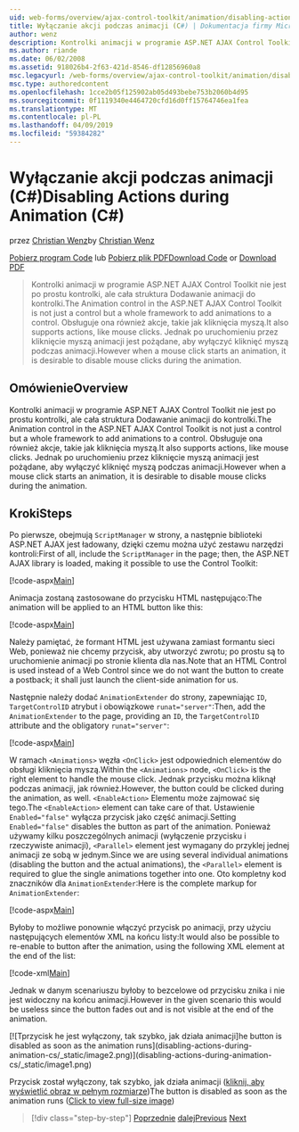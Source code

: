 ```yaml
---
uid: web-forms/overview/ajax-control-toolkit/animation/disabling-actions-during-animation-cs
title: Wyłączanie akcji podczas animacji (C#) | Dokumentacja firmy Microsoft
author: wenz
description: Kontrolki animacji w programie ASP.NET AJAX Control Toolkit nie jest po prostu kontrolki, ale cała struktura Dodawanie animacji do kontrolki. Obsługuje ona również działanie...
ms.author: riande
ms.date: 06/02/2008
ms.assetid: 918026b4-2f63-421d-8546-df12856960a8
msc.legacyurl: /web-forms/overview/ajax-control-toolkit/animation/disabling-actions-during-animation-cs
msc.type: authoredcontent
ms.openlocfilehash: 1cce2b05f125902ab05d493bebe753b2060b4d95
ms.sourcegitcommit: 0f1119340e4464720cfd16d0ff15764746ea1fea
ms.translationtype: MT
ms.contentlocale: pl-PL
ms.lasthandoff: 04/09/2019
ms.locfileid: "59384282"
---
```

# <a name="disabling-actions-during-animation-c"></a><span data-ttu-id="12dea-104">Wyłączanie akcji podczas animacji (C#)</span><span class="sxs-lookup"><span data-stu-id="12dea-104">Disabling Actions during Animation (C#)</span></span>

<span data-ttu-id="12dea-105">przez [Christian Wenz](https://github.com/wenz)</span><span class="sxs-lookup"><span data-stu-id="12dea-105">by [Christian Wenz](https://github.com/wenz)</span></span>

<span data-ttu-id="12dea-106">[Pobierz program Code](http://download.microsoft.com/download/f/9/a/f9a26acd-8df4-4484-8a18-199e4598f411/Animation7.cs.zip) lub [Pobierz plik PDF](http://download.microsoft.com/download/6/7/1/6718d452-ff89-4d3f-a90e-c74ec2d636a3/animation7CS.pdf)</span><span class="sxs-lookup"><span data-stu-id="12dea-106">[Download Code](http://download.microsoft.com/download/f/9/a/f9a26acd-8df4-4484-8a18-199e4598f411/Animation7.cs.zip) or [Download PDF](http://download.microsoft.com/download/6/7/1/6718d452-ff89-4d3f-a90e-c74ec2d636a3/animation7CS.pdf)</span></span>

> <span data-ttu-id="12dea-107">Kontrolki animacji w programie ASP.NET AJAX Control Toolkit nie jest po prostu kontrolki, ale cała struktura Dodawanie animacji do kontrolki.</span><span class="sxs-lookup"><span data-stu-id="12dea-107">The Animation control in the ASP.NET AJAX Control Toolkit is not just a control but a whole framework to add animations to a control.</span></span> <span data-ttu-id="12dea-108">Obsługuje ona również akcje, takie jak kliknięcia myszą.</span><span class="sxs-lookup"><span data-stu-id="12dea-108">It also supports actions, like mouse clicks.</span></span> <span data-ttu-id="12dea-109">Jednak po uruchomieniu przez kliknięcie myszą animacji jest pożądane, aby wyłączyć kliknięć myszą podczas animacji.</span><span class="sxs-lookup"><span data-stu-id="12dea-109">However when a mouse click starts an animation, it is desirable to disable mouse clicks during the animation.</span></span>


## <a name="overview"></a><span data-ttu-id="12dea-110">Omówienie</span><span class="sxs-lookup"><span data-stu-id="12dea-110">Overview</span></span>

<span data-ttu-id="12dea-111">Kontrolki animacji w programie ASP.NET AJAX Control Toolkit nie jest po prostu kontrolki, ale cała struktura Dodawanie animacji do kontrolki.</span><span class="sxs-lookup"><span data-stu-id="12dea-111">The Animation control in the ASP.NET AJAX Control Toolkit is not just a control but a whole framework to add animations to a control.</span></span> <span data-ttu-id="12dea-112">Obsługuje ona również akcje, takie jak kliknięcia myszą.</span><span class="sxs-lookup"><span data-stu-id="12dea-112">It also supports actions, like mouse clicks.</span></span> <span data-ttu-id="12dea-113">Jednak po uruchomieniu przez kliknięcie myszą animacji jest pożądane, aby wyłączyć kliknięć myszą podczas animacji.</span><span class="sxs-lookup"><span data-stu-id="12dea-113">However when a mouse click starts an animation, it is desirable to disable mouse clicks during the animation.</span></span>

## <a name="steps"></a><span data-ttu-id="12dea-114">Kroki</span><span class="sxs-lookup"><span data-stu-id="12dea-114">Steps</span></span>

<span data-ttu-id="12dea-115">Po pierwsze, obejmują `ScriptManager` w strony, a następnie biblioteki ASP.NET AJAX jest ładowany, dzięki czemu można użyć zestawu narzędzi kontroli:</span><span class="sxs-lookup"><span data-stu-id="12dea-115">First of all, include the `ScriptManager` in the page; then, the ASP.NET AJAX library is loaded, making it possible to use the Control Toolkit:</span></span>

[!code-aspx[Main](disabling-actions-during-animation-cs/samples/sample1.aspx)]

<span data-ttu-id="12dea-116">Animacja zostaną zastosowane do przycisku HTML następująco:</span><span class="sxs-lookup"><span data-stu-id="12dea-116">The animation will be applied to an HTML button like this:</span></span>

[!code-aspx[Main](disabling-actions-during-animation-cs/samples/sample2.aspx)]

<span data-ttu-id="12dea-117">Należy pamiętać, że formant HTML jest używana zamiast formantu sieci Web, ponieważ nie chcemy przycisk, aby utworzyć zwrotu; po prostu są to uruchomienie animacji po stronie klienta dla nas.</span><span class="sxs-lookup"><span data-stu-id="12dea-117">Note that an HTML Control is used instead of a Web Control since we do not want the button to create a postback; it shall just launch the client-side animation for us.</span></span>

<span data-ttu-id="12dea-118">Następnie należy dodać `AnimationExtender` do strony, zapewniając `ID`, `TargetControlID` atrybut i obowiązkowe `runat="server"`:</span><span class="sxs-lookup"><span data-stu-id="12dea-118">Then, add the `AnimationExtender` to the page, providing an `ID`, the `TargetControlID` attribute and the obligatory `runat="server"`:</span></span>

[!code-aspx[Main](disabling-actions-during-animation-cs/samples/sample3.aspx)]

<span data-ttu-id="12dea-119">W ramach `<Animations>` węzła `<OnClick>` jest odpowiednich elementów do obsługi kliknięcia myszą.</span><span class="sxs-lookup"><span data-stu-id="12dea-119">Within the `<Animations>` node, `<OnClick>` is the right element to handle the mouse click.</span></span> <span data-ttu-id="12dea-120">Jednak przycisku można kliknął podczas animacji, jak również.</span><span class="sxs-lookup"><span data-stu-id="12dea-120">However, the button could be clicked during the animation, as well.</span></span> <span data-ttu-id="12dea-121">`<EnableAction>` Elementu może zajmować się tego.</span><span class="sxs-lookup"><span data-stu-id="12dea-121">The `<EnableAction>` element can take care of that.</span></span> <span data-ttu-id="12dea-122">Ustawienie `Enabled="false"` wyłącza przycisk jako część animacji.</span><span class="sxs-lookup"><span data-stu-id="12dea-122">Setting `Enabled="false"` disables the button as part of the animation.</span></span> <span data-ttu-id="12dea-123">Ponieważ używamy kilku poszczególnych animacji (wyłączenie przycisku i rzeczywiste animacji), `<Parallel>` element jest wymagany do przyklej jednej animacji ze sobą w jednym.</span><span class="sxs-lookup"><span data-stu-id="12dea-123">Since we are using several individual animations (disabling the button and the actual animations), the `<Parallel>` element is required to glue the single animations together into one.</span></span> <span data-ttu-id="12dea-124">Oto kompletny kod znaczników dla `AnimationExtender`:</span><span class="sxs-lookup"><span data-stu-id="12dea-124">Here is the complete markup for `AnimationExtender`:</span></span>

[!code-aspx[Main](disabling-actions-during-animation-cs/samples/sample4.aspx)]

<span data-ttu-id="12dea-125">Byłoby to możliwe ponownie włączyć przycisk po animacji, przy użyciu następujących elementów XML na końcu listy:</span><span class="sxs-lookup"><span data-stu-id="12dea-125">It would also be possible to re-enable to button after the animation, using the following XML element at the end of the list:</span></span>

[!code-xml[Main](disabling-actions-during-animation-cs/samples/sample5.xml)]

<span data-ttu-id="12dea-126">Jednak w danym scenariuszu byłoby to bezcelowe od przycisku znika i nie jest widoczny na końcu animacji.</span><span class="sxs-lookup"><span data-stu-id="12dea-126">However in the given scenario this would be useless since the button fades out and is not visible at the end of the animation.</span></span>


[![T<span data-ttu-id="12dea-127">przycisk he jest wyłączony, tak szybko, jak działa animacji]</span><span class="sxs-lookup"><span data-stu-id="12dea-127">he button is disabled as soon as the animation runs]</span></span>(disabling-actions-during-animation-cs/_static/image2.png)](disabling-actions-during-animation-cs/_static/image1.png)

<span data-ttu-id="12dea-128">Przycisk został wyłączony, tak szybko, jak działa animacji ([kliknij, aby wyświetlić obraz w pełnym rozmiarze](disabling-actions-during-animation-cs/_static/image3.png))</span><span class="sxs-lookup"><span data-stu-id="12dea-128">The button is disabled as soon as the animation runs ([Click to view full-size image](disabling-actions-during-animation-cs/_static/image3.png))</span></span>

> [!div class="step-by-step"]
> <span data-ttu-id="12dea-129">[Poprzednie](animating-in-response-to-user-interaction-cs.md)
> [dalej](triggering-an-animation-in-another-control-cs.md)</span><span class="sxs-lookup"><span data-stu-id="12dea-129">[Previous](animating-in-response-to-user-interaction-cs.md)
[Next](triggering-an-animation-in-another-control-cs.md)</span></span>
